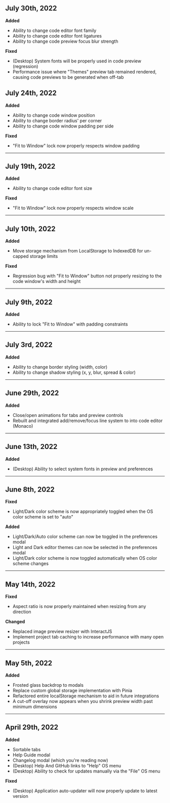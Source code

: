 ## July 30th, 2022

**Added**

-   Ability to change code editor font family
-   Ability to change code editor font ligatures
-   Ability to change code preview focus blur strength

**Fixed**

-   (Desktop) System fonts will be properly used in code preview (regression)
-   Performance issue where "Themes" preview tab remained rendered, causing code previews to be generated when off-tab

## July 24th, 2022

**Added**

-   Ability to change code window position
-   Ability to change border radius' per corner
-   Ability to change code window padding per side

**Fixed**

-   "Fit to Window" lock now properly respects window padding

---

## July 19th, 2022

**Added**

-   Ability to change code editor font size

**Fixed**

-   "Fit to Window" lock now properly respects window scale

---

## July 10th, 2022

**Added**

-   Move storage mechanism from LocalStorage to IndexedDB for un-capped storage limits

**Fixed**

-   Regression bug with "Fit to Window" button not properly resizing to the code window's width and height

---

## July 9th, 2022

**Added**

-   Ability to lock "Fit to Window" with padding constraints

---

## July 3rd, 2022

**Added**

-   Ability to change border styling (width, color)
-   Ability to change shadow styling (x, y, blur, spread & color)

---

## June 29th, 2022

**Added**

-   Close/open animations for tabs and preview controls
-   Rebuilt and integrated add/remove/focus line system to into code editor (Monaco)

---

## June 13th, 2022

**Added**

-   (Desktop) Ability to select system fonts in preview and preferences

---

## June 8th, 2022

**Fixed**

-   Light/Dark color scheme is now appropriately toggled when the OS color scheme is set to "auto"

**Added**

-   Light/Dark/Auto color scheme can now be toggled in the preferences modal
-   Light and Dark editor themes can now be selected in the preferences modal
-   Light/Dark color scheme is now toggled automatically when OS color scheme changes

---

## May 14th, 2022

**Fixed**

-   Aspect ratio is now properly maintained when resizing from any direction

**Changed**

-   Replaced image preview resizer with InteractJS
-   Implement project tab caching to increase performance with many open projects

---

## May 5th, 2022

**Added**

-   Frosted glass backdrop to modals
-   Replace custom global storage implementation with Pinia
-   Refactored entire localStorage mechanism to aid in future integrations
-   A cut-off overlay now appears when you shrink preview width past minimum dimensions

---

## April 29th, 2022

**Added**

-   Sortable tabs
-   Help Guide modal
-   Changelog modal (which you're reading now)
-   (Desktop) Help And GitHub links to "Help" OS menu
-   (Desktop) Ability to check for updates manually via the "File" OS menu

**Fixed**

-   (Desktop) Application auto-updater will now properly update to latest version
